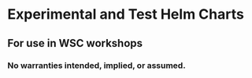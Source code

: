 # Experimental and Test Helm Charts

## For use in WSC workshops

### No warranties intended, implied, or assumed.